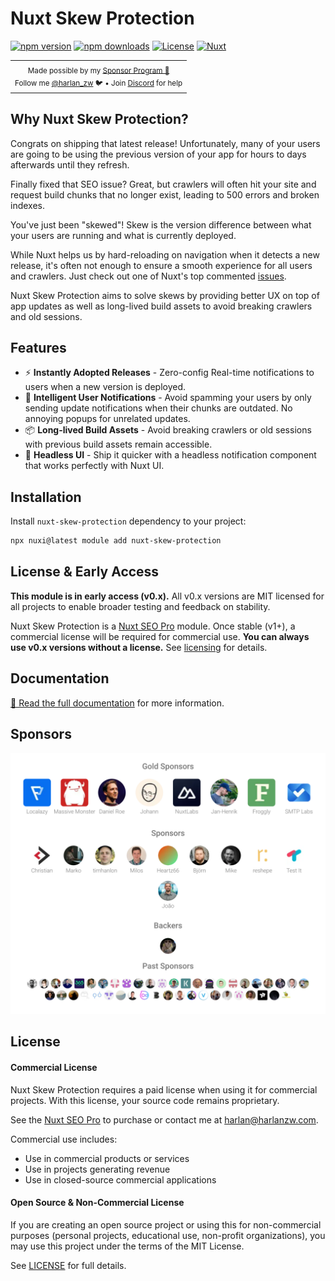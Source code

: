 # Nuxt Skew Protection

[![npm version][npm-version-src]][npm-version-href]
[![npm downloads][npm-downloads-src]][npm-downloads-href]
[![License][license-src]][license-href]
[![Nuxt][nuxt-src]][nuxt-href]

<p align="center">
<table>
<tbody>
<td align="center">
<sub>Made possible by my <a href="https://github.com/sponsors/harlan-zw">Sponsor Program 💖</a><br> Follow me <a href="https://twitter.com/harlan_zw">@harlan_zw</a> 🐦 • Join <a href="https://discord.gg/275MBUBvgP">Discord</a> for help</sub><br>
</td>
</tbody>
</table>
</p>

## Why Nuxt Skew Protection?

Congrats on shipping that latest release! Unfortunately, many of your users are going to be using the previous version of your app
for hours to days afterwards until they refresh.

Finally fixed that SEO issue? Great, but crawlers will often hit your site and request build chunks that no longer exist, leading
to 500 errors and broken indexes.

You've just been "skewed"! Skew is the version difference between what your users are running and what is currently deployed.

While Nuxt helps us by hard-reloading on navigation when it detects a new release, it's often not enough to ensure a smooth experience for all users
and crawlers. Just check out one of Nuxt's top commented [issues](https://github.com/nuxt/nuxt/issues/29624).

Nuxt Skew Protection aims to solve skews by providing better UX on top of app updates as well as long-lived build assets to avoid breaking crawlers and old sessions.

## Features

- ⚡ **Instantly Adopted Releases** - Zero-config Real-time notifications to users when a new version is deployed.
- 🎯 **Intelligent User Notifications** - Avoid spamming your users by only sending update notifications when their chunks are outdated. No annoying popups for unrelated updates.
- 📦 **Long-lived Build Assets** - Avoid breaking crawlers or old sessions with previous build assets remain accessible.
- 🎨 **Headless UI** - Ship it quicker with a headless notification component that works perfectly with Nuxt UI.

## Installation

Install `nuxt-skew-protection` dependency to your project:

```bash
npx nuxi@latest module add nuxt-skew-protection
```

## License & Early Access

**This module is in early access (v0.x).** All v0.x versions are MIT licensed for all projects to enable broader testing and feedback on stability.

Nuxt Skew Protection is a [Nuxt SEO Pro](https://nuxtseo.com/pricing) module. Once stable (v1+), a commercial license will be required for commercial use. **You can always use v0.x versions without a license.** See [licensing](#license) for details.

## Documentation

[📖 Read the full documentation](https://nuxtseo.com/skew-protection) for more information.

## Sponsors

<p align="center">
  <a href="https://raw.githubusercontent.com/harlan-zw/static/main/sponsors.svg">
    <img src='https://raw.githubusercontent.com/harlan-zw/static/main/sponsors.svg'/>
  </a>
</p>

## License

#### Commercial License

Nuxt Skew Protection requires a paid license when using it for commercial projects. With this license, your source code remains proprietary.

See the [Nuxt SEO Pro](https://nuxtseo.com/pricing) to purchase or contact me at harlan@harlanzw.com.

Commercial use includes:
- Use in commercial products or services
- Use in projects generating revenue
- Use in closed-source commercial applications

#### Open Source & Non-Commercial License

If you are creating an open source project or using this for non-commercial purposes (personal projects, educational use, non-profit organizations), you may use this project under the terms of the MIT License.

See [LICENSE](https://github.com/harlan-zw/nuxt-skew-protection/blob/main/LICENSE) for full details.

<!-- Badges -->
[npm-version-src]: https://img.shields.io/npm/v/nuxt-skew-protection/latest.svg?style=flat&colorA=18181B&colorB=28CF8D
[npm-version-href]: https://npmjs.com/package/nuxt-skew-protection

[npm-downloads-src]: https://img.shields.io/npm/dm/nuxt-skew-protection.svg?style=flat&colorA=18181B&colorB=28CF8D
[npm-downloads-href]: https://npmjs.com/package/nuxt-skew-protection

[license-src]: https://img.shields.io/github/license/harlan-zw/nuxt-skew-protection.svg?style=flat&colorA=18181B&colorB=28CF8D
[license-href]: https://github.com/harlan-zw/nuxt-skew-protection/blob/main/LICENSE.md

[nuxt-src]: https://img.shields.io/badge/Nuxt-18181B?logo=nuxt.js
[nuxt-href]: https://nuxt.com
